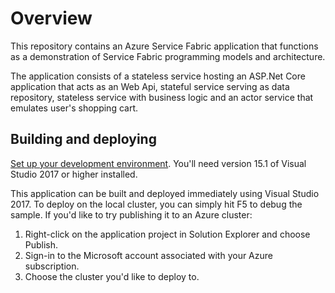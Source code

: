 # Overview
This repository contains an Azure Service Fabric application that functions as a demonstration of Service Fabric programming models and architecture.

The application consists of a stateless service hosting an ASP.Net Core application that acts as an Web Api, stateful service serving as data repository, stateless service with business logic and an actor service that emulates user's shopping cart.

## Building and deploying

[Set up your development environment](https://docs.microsoft.com/azure/service-fabric/service-fabric-get-started). You'll need version 15.1 of Visual Studio 2017 or higher installed.

This application can be built and deployed immediately using Visual Studio 2017. To deploy on the local cluster, you can simply hit F5 to debug the sample. If you'd like to try publishing it to an Azure cluster:

1. Right-click on the application project in Solution Explorer and choose Publish.
2. Sign-in to the Microsoft account associated with your Azure subscription.
3. Choose the cluster you'd like to deploy to.